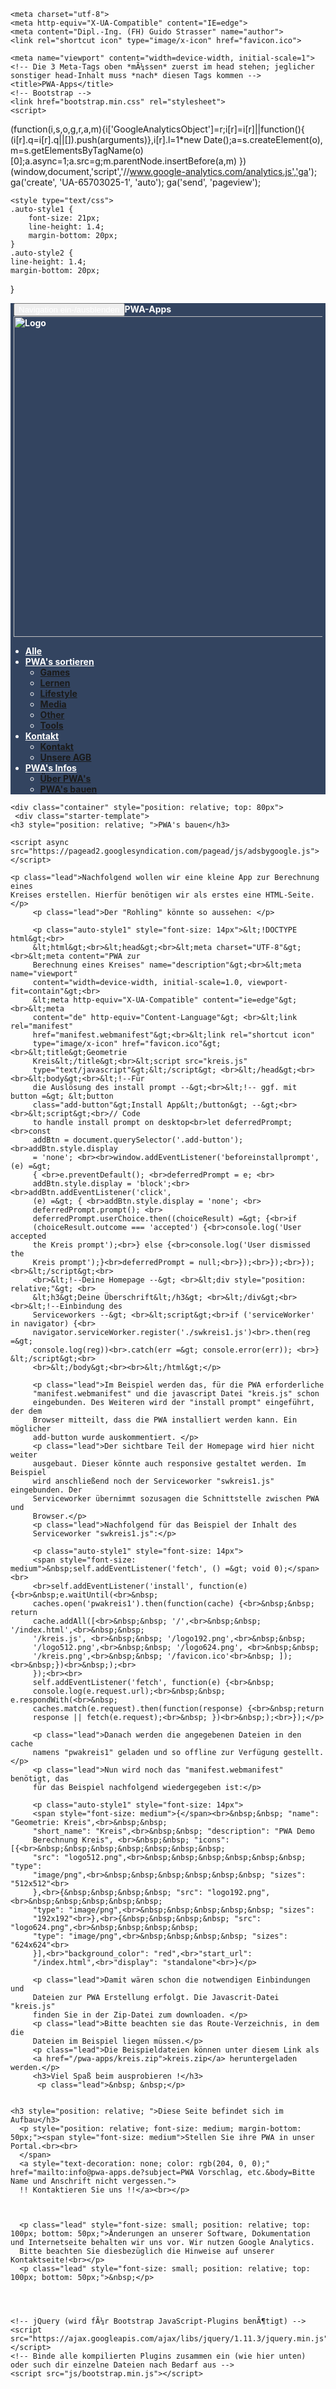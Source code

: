 ﻿<!DOCTYPE html>
<html lang="de">
  <head>  

    <meta charset="utf-8">
    <meta http-equiv="X-UA-Compatible" content="IE=edge">
    <meta content="Dipl.-Ing. (FH) Guido Strasser" name="author">
 	<link rel="shortcut icon" type="image/x-icon" href="favicon.ico"> 
 	
    <meta name="viewport" content="width=device-width, initial-scale=1">
    <!-- Die 3 Meta-Tags oben *mÃ¼ssen* zuerst im head stehen; jeglicher sonstiger head-Inhalt muss *nach* diesen Tags kommen -->
    <title>PWA-Apps</title>
    <!-- Bootstrap -->
    <link href="bootstrap.min.css" rel="stylesheet">	
    <script>
(function(i,s,o,g,r,a,m){i['GoogleAnalyticsObject']=r;i[r]=i[r]||function(){
(i[r].q=i[r].q||[]).push(arguments)},i[r].l=1*new Date();a=s.createElement(o),
m=s.getElementsByTagName(o)[0];a.async=1;a.src=g;m.parentNode.insertBefore(a,m)
})(window,document,'script','//www.google-analytics.com/analytics.js','ga');
ga('create', 'UA-65703025-1', 'auto');
ga('send', 'pageview');
  </script>
  
  <!-- Adsense -->
  <script async src="https://pagead2.googlesyndication.com/pagead/js/adsbygoogle.js"></script>
<script>
  (adsbygoogle = window.adsbygoogle || []).push({
    google_ad_client: "ca-pub-8397765882296907",
    enable_page_level_ads: true
  });
</script>
  
    <style type="text/css">
	.auto-style1 {
		font-size: 21px;
		line-height: 1.4;
		margin-bottom: 20px;
	}
	.auto-style2 {
	line-height: 1.4;
	margin-bottom: 20px;
}
	</style>
  
  </head>
  
  <body>
   <!-- Fixierte Navbar -->
    <nav class="navbar navbar-inverse navbar-fixed-top" style="background-color: #334460; color: #FFFFFF; font-weight: bold; top: 15px;">
      <div class="container" style="color: #FFFFFF; ">
        <div class="navbar-header" style="margin-right: 5px; margin-left: 5px; text-align: left;">
          <button type="button" class="navbar-toggle collapsed" data-toggle="collapse" data-target="#navbar" aria-expanded="false" aria-controls="navbar" style="color: #FFFFFF">
            <span class="sr-only">Navigation ein-/ausblenden</span>
            <span class="icon-bar"></span>
            <span class="icon-bar"></span>
            <span class="icon-bar"></span>
          </button>PWA-Apps&nbsp;  <img alt="Logo" height="513" src="images/Logint1.gif" width="513"></div>
        <div id="navbar" class="navbar-collapse collapse">
          <ul class="nav navbar-nav">
            <li><a href="index.html" style="color: #FFFFFF">Alle</a></li>                      
            <li class="dropdown">
              <a href="#" class="dropdown-toggle" data-toggle="dropdown" role="button" aria-haspopup="true" aria-expanded="false" style="color: #FFFFFF">PWA's sortieren<span class="caret"></span></a>
              <ul class="dropdown-menu">
                <li><a href="games.html">Games</a></li>
                <li><a href="lernen.html">Lernen</a></li>
                <li><a href="lifestyle.html">Lifestyle</a></li>
				<li><a href="media.html">Media</a></li>
				<li><a href="other.html">Other</a></li>
				<li><a href="tools.html">Tools</a></li>
                <!--<li role="separator" class="divider"></li>
                <li class="dropdown-header">Dokumentationen:</li>
                <li><a href="Doku_Glasbau/dglindex.html">Doku Glasbau</a></li>
                <li><a href="Doku_Fensterbauer/dfeindex.html">Doku Der kleine Fensterbauer</a></li>
                <li><a href="Doku_Fenstermontage/dmindex.html">Doku Fenstermontage</a></li>
				<li><a href="Doku_Bauphysik/bauindex.html">Doku Bauphysik für Fensterbauer</a></li>
-->              </ul>			
            </li>
            <li class="dropdown">
              <a href="#" class="dropdown-toggle" data-toggle="dropdown" role="button" aria-haspopup="true" aria-expanded="false" style="color: #FFFFFF">Kontakt<span class="caret"></span></a>
              <ul class="dropdown-menu">
				<li><a href="kontakt.html">Kontakt</a></li>
				<li><a href="agb.html">Unsere AGB</a></li>
			  </ul>
			</li>
			<li class="dropdown">
              <a href="#" class="dropdown-toggle" data-toggle="dropdown" role="button" aria-haspopup="true" aria-expanded="false" style="color: #FFFFFF">PWA's Infos<span class="caret"></span></a>
              <ul class="dropdown-menu">
				<li><a href="pwa.html">Über PWA's</a></li>
				<li><a href="baupwa.html">PWA's bauen</a></li>
			  </ul>
			</li>
			<!-- <li><a href="baupwa.html" style="color: #FFFFFF">PWA's bauen</a></li> -->
			<!--<li><a href="preisliste.html" style="color: #FFFFFF">Preisliste</a></li> --> 
			<!--<li><a href="ueberuns.html" style="color: #FFFFFF">Über uns</a></li>  
-->          </ul>
        </div><!--/.nav-collapse -->
      </div>
    </nav>	
	
	<div class="container" style="position: relative; top: 80px">
     <div class="starter-template">
	<h3 style="position: relative; ">PWA's bauen</h3>
	
	<script async src="https://pagead2.googlesyndication.com/pagead/js/adsbygoogle.js"></script>
<!-- FePwa -->
<ins class="adsbygoogle"
     style="display:block"
     data-ad-client="ca-pub-8397765882296907"
     data-ad-slot="5528952293"
     data-ad-format="auto"
     data-full-width-responsive="true"></ins>
<script>
     (adsbygoogle = window.adsbygoogle || []).push({});
</script>
	
	<p class="lead">Nachfolgend wollen wir eine kleine App zur Berechnung eines 
	Kreises erstellen. Hierfür benötigen wir als erstes eine HTML-Seite.</p>
		 <p class="lead">Der "Rohling" könnte so aussehen: </p>
		 
		 <p class="auto-style1" style="font-size: 14px">&lt;!DOCTYPE html&gt;<br>
		 &lt;html&gt;<br>&lt;head&gt;<br>&lt;meta charset="UTF-8"&gt;<br>&lt;meta content="PWA zur 
		 Berechnung eines Kreises" name="description"&gt;<br>&lt;meta name="viewport" 
		 content="width=device-width, initial-scale=1.0, viewport-fit=contain"&gt;<br>
		 &lt;meta http-equiv="X-UA-Compatible" content="ie=edge"&gt;<br>&lt;meta 
		 content="de" http-equiv="Content-Language"&gt; <br>&lt;link rel="manifest" 
		 href="manifest.webmanifest"&gt;<br>&lt;link rel="shortcut icon" 
		 type="image/x-icon" href="favicon.ico"&gt; <br>&lt;title&gt;Geometrie 
		 Kreis&lt;/title&gt;<br>&lt;script src="kreis.js" 
		 type="text/javascript"&gt;&lt;/script&gt; <br>&lt;/head&gt;<br><br>&lt;body&gt;<br>&lt;!--Für 
		 die Auslösung des install prompt --&gt;<br>&lt;!-- ggf. mit button =&gt; &lt;button 
		 class="add-button"&gt;Install App&lt;/button&gt; --&gt;<br><br>&lt;script&gt;<br>// Code 
		 to handle install prompt on desktop<br>let deferredPrompt;<br>const 
		 addBtn = document.querySelector('.add-button');<br>addBtn.style.display 
		 = 'none'; <br><br>window.addEventListener('beforeinstallprompt', (e) =&gt; 
		 { <br>e.preventDefault(); <br>deferredPrompt = e; <br>
		 addBtn.style.display = 'block';<br><br>addBtn.addEventListener('click', 
		 (e) =&gt; { <br>addBtn.style.display = 'none'; <br>
		 deferredPrompt.prompt(); <br>
		 deferredPrompt.userChoice.then((choiceResult) =&gt; {<br>if 
		 (choiceResult.outcome === 'accepted') {<br>console.log('User accepted 
		 the Kreis prompt');<br>} else {<br>console.log('User dismissed the 
		 Kreis prompt');}<br>deferredPrompt = null;<br>});<br>});<br>});<br>&lt;/script&gt;<br>
		 <br>&lt;!--Deine Homepage --&gt; <br>&lt;div style="position: relative;"&gt; <br>
		 &lt;h3&gt;Deine Überschrift&lt;/h3&gt; <br>&lt;/div&gt;<br><br>&lt;!--Einbindung des 
		 Serviceworkers --&gt; <br>&lt;script&gt;<br>if ('serviceWorker' in navigator) {<br>
		 navigator.serviceWorker.register('./swkreis1.js')<br>.then(reg =&gt; 
		 console.log(reg))<br>.catch(err =&gt; console.error(err)); <br>} &lt;/script&gt;<br>
		 <br>&lt;/body&gt;<br><br>&lt;/html&gt;</p>
		 
		 <p class="lead">Im Beispiel werden das, für die PWA erforderliche 
		 "manifest.webmanifest" und die javascript Datei "kreis.js" schon 
		 eingebunden. Des Weiteren wird der "install prompt" eingeführt, der dem 
		 Browser mitteilt, dass die PWA installiert werden kann. Ein möglicher 
		 add-button wurde auskommentiert. </p>
		 <p class="lead">Der sichtbare Teil der Homepage wird hier nicht weiter 
		 ausgebaut. Dieser könnte auch responsive gestaltet werden. Im Beispiel 
		 wird anschließend noch der Serviceworker "swkreis1.js" eingebunden. Der 
		 Serviceworker übernimmt sozusagen die Schnittstelle zwischen PWA und 
		 Browser.</p>
		 <p class="lead">Nachfolgend für das Beispiel der Inhalt des 
		 Serviceworker "swkreis1.js":</p>
		 
		 <p class="auto-style1" style="font-size: 14px">
		 <span style="font-size: medium">&nbsp;self.addEventListener('fetch', () =&gt; void 0);</span><br>
		 <br>self.addEventListener('install', function(e) {<br>&nbsp;e.waitUntil(<br>&nbsp; 
		 caches.open('pwakreis1').then(function(cache) {<br>&nbsp;&nbsp; return 
		 cache.addAll([<br>&nbsp;&nbsp; '/',<br>&nbsp;&nbsp; '/index.html',<br>&nbsp;&nbsp; 
		 '/kreis.js', <br>&nbsp;&nbsp; '/logo192.png',<br>&nbsp;&nbsp; 
		 '/logo512.png',<br>&nbsp;&nbsp; '/logo624.png', <br>&nbsp;&nbsp; 
		 '/kreis.png',<br>&nbsp;&nbsp; '/favicon.ico'<br>&nbsp; ]);<br>&nbsp;})<br>&nbsp;);<br>
		 });<br><br>
		 self.addEventListener('fetch', function(e) {<br>&nbsp; 
		 console.log(e.request.url);<br>&nbsp;&nbsp; e.respondWith(<br>&nbsp; 
		 caches.match(e.request).then(function(response) {<br>&nbsp;return 
		 response || fetch(e.request);<br>&nbsp; })<br>&nbsp;);<br>});</p>
		 
		 <p class="lead">Danach werden die angegebenen Dateien in den cache 
		 namens "pwakreis1" geladen und so offline zur Verfügung gestellt.</p>
		 <p class="lead">Nun wird noch das "manifest.webmanifest" benötigt, das 
		 für das Beispiel nachfolgend wiedergegeben ist:</p>
		 
		 <p class="auto-style1" style="font-size: 14px">
		 <span style="font-size: medium">{</span><br>&nbsp;&nbsp; "name": "Geometrie: Kreis",<br>&nbsp;&nbsp; 
		 "short_name": "Kreis",<br>&nbsp;&nbsp; "description": "PWA Demo 
		 Berechnung Kreis", <br>&nbsp;&nbsp; "icons": [{<br>&nbsp;&nbsp;&nbsp;&nbsp;&nbsp;&nbsp;&nbsp; 
		 "src": "logo512.png",<br>&nbsp;&nbsp;&nbsp;&nbsp;&nbsp;&nbsp; "type": 
		 "image/png",<br>&nbsp;&nbsp;&nbsp;&nbsp;&nbsp;&nbsp; "sizes": "512x512"<br>
		 },<br>{&nbsp;&nbsp;&nbsp;&nbsp; "src": "logo192.png",<br>&nbsp;&nbsp;&nbsp;&nbsp;&nbsp; 
		 "type": "image/png",<br>&nbsp;&nbsp;&nbsp;&nbsp;&nbsp; "sizes": 
		 "192x192"<br>},<br>{&nbsp;&nbsp;&nbsp;&nbsp; "src": "logo624.png",<br>&nbsp;&nbsp;&nbsp;&nbsp; 
		 "type": "image/png",<br>&nbsp;&nbsp;&nbsp;&nbsp; "sizes": "624x624"<br>
		 }],<br>"background_color": "red",<br>"start_url": 
		 "/index.html",<br>"display": "standalone"<br>}</p>
		 
		 <p class="lead">Damit wären schon die notwendigen Einbindungen und 
		 Dateien zur PWA Erstellung erfolgt. Die Javascrit-Datei "kreis.js" 
		 finden Sie in der Zip-Datei zum downloaden. </p>
		 <p class="lead">Bitte beachten sie das Route-Verzeichnis, in dem die 
		 Dateien im Beispiel liegen müssen.</p>
		 <p class="lead">Die Beispieldateien können unter diesem Link als 
		 <a href="/pwa-apps/kreis.zip">kreis.zip</a> heruntergeladen werden.</p>
		 <h3>Viel Spaß beim ausprobieren !</h3>
		  <p class="lead">&nbsp; &nbsp;</p>
		  
	
	<h3 style="position: relative; ">Diese Seite befindet sich im Aufbau</h3>
	  <p style="position: relative; font-size: medium; margin-bottom: 50px;"><span style="font-size: medium">Stellen Sie ihre PWA in unser Portal.<br><br> 
	  </span>
	  <a style="text-decoration: none; color: rgb(204, 0, 0);" href="mailto:info@pwa-apps.de?subject=PWA Vorschlag, etc.&body=Bitte Name und Anschrift nicht vergessen.">
	  !! Kontaktieren Sie uns !!</a><br></p>
      
      
      
	  <p class="lead" style="font-size: small; position: relative; top: 100px; bottom: 50px;">Änderungen an unserer Software, Dokumentation und Internetseite behalten wir uns vor. Wir nutzen Google Analytics. 
      Bitte beachten Sie diesbezüglich die Hinweise auf unserer Kontaktseite!<br></p>
      <p class="lead" style="font-size: small; position: relative; top: 100px; bottom: 50px;">&nbsp;</p>
      
	  
      
		
    <!-- jQuery (wird fÃ¼r Bootstrap JavaScript-Plugins benÃ¶tigt) -->
    <script src="https://ajax.googleapis.com/ajax/libs/jquery/1.11.3/jquery.min.js"></script>
    <!-- Binde alle kompilierten Plugins zusammen ein (wie hier unten) oder such dir einzelne Dateien nach Bedarf aus -->
    <script src="js/bootstrap.min.js"></script>
	
	
	      
	
  </body>
</html>
